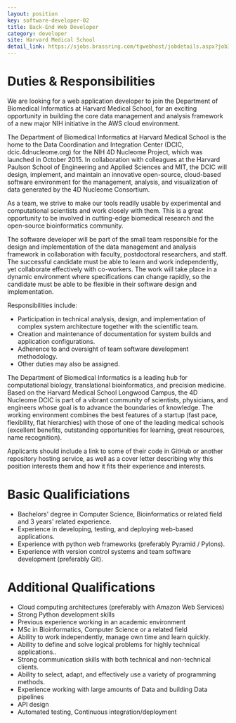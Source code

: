 ```yaml
---
layout: position
key: software-developer-02
title: Back-End Web Developer
category: developer
site: Harvard Medical School 
detail_link: https://sjobs.brassring.com/tgwebhost/jobdetails.aspx?jobId=1226276&PartnerId=25240&SiteId=5341&type=mail
---
```

# Duties & Responsibilities
We are looking for a web application developer to join the Department of Biomedical Informatics at Harvard Medical School, for an exciting opportunity in building the core data management and analysis framework of a new major NIH initiative in the AWS cloud environment.

The Department of Biomedical Informatics at Harvard Medical School is the home to the Data Coordination and Integration Center (DCIC, dcic.4dnucleome.org) for the NIH 4D Nucleome Project, which was launched in October 2015. In collaboration with colleagues at the Harvard Paulson School of Engineering and Applied Sciences and MIT, the DCIC will design, implement, and maintain an innovative open-source, cloud-based software environment for the management, analysis, and visualization of data generated by the 4D Nucleome Consortium.

As a team, we strive to make our tools readily usable by experimental and computational scientists and work closely with them. This is a great opportunity to be involved in cutting-edge biomedical research and the open-source bioinformatics community. 

The software developer will be part of the small team responsible for the design and implementation of the data management and analysis framework in collaboration with faculty, postdoctoral researchers, and staff. The successful candidate must be able to learn and work independently, yet collaborate effectively with co-workers. The work will take place in a dynamic environment where specifications can change rapidly, so the candidate must be able to be flexible in their software design and implementation.

Responsibilities include:
- Participation in technical analysis, design, and implementation of complex system architecture together with the scientific team.
- Creation and maintenance of documentation for system builds and application configurations.
- Adherence to and oversight of team software development methodology.
- Other duties may also be assigned.

The Department of Biomedical Informatics is a leading hub for computational biology, translational bioinformatics, and precision medicine. Based on the Harvard Medical School Longwood Campus, the 4D Nucleome DCIC is part of a vibrant community of scientists, physicians, and engineers whose goal is to advance the boundaries of knowledge. The working environment combines the best features of a startup (fast pace, flexibility, flat hierarchies) with those of one of the leading medical schools (excellent benefits, outstanding opportunities for learning, great resources, name recognition).

Applicants should include a link to some of their code in GitHub or another repository hosting service, as well as a cover letter describing why this position interests them and how it fits their experience and interests.


# Basic Qualificiations
- Bachelors' degree in Computer Science, Bioinformatics or related field and 3 years' related experience.
- Experience in developing, testing, and deploying web-based applications.
- Experience with python web frameworks (preferably Pyramid / Pylons).
- Experience with version control systems and team software development (preferably Git).

# Additional Qualifications
- Cloud computing architectures (preferably with Amazon Web Services)
- Strong Python development skills
- Previous experience working in an academic environment 
- MSc in Bioinformatics, Computer Science or a related field 
- Ability to work independently, manage own time and learn quickly. 
- Ability to define and solve logical problems for highly technical applications.. 
- Strong communication skills with both technical and non-technical clients. 
- Ability to select, adapt, and effectively use a variety of programming methods.
- Experience working with large amounts of Data and building Data pipelines
- API design
- Automated testing, Continuous integration/deployment
